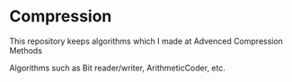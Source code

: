 # Compression
This repository keeps algorithms which I made at Advenced Compression Methods


Algorithms such as Bit reader/writer, ArithmeticCoder, etc.

